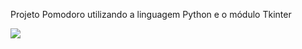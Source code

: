 Projeto Pomodoro utilizando a linguagem Python e o módulo Tkinter

<img src="https://lh3.googleusercontent.com/pw/AM-JKLUiSqVlZOVhAgnPX2GlZZRksCMZgcemZMW0MhSFObEaPV9arT6uQGbnW78Di0D6cGaerBRgrgdwBOZ63B7Muqy1zZiF4-pzKv2Qml3jitsAzcTxTxiyhHCDPNO00S_tyOFsj_2X9ggIwgst0U1E3xwY=w476-h472-no?authuser=0"/>

